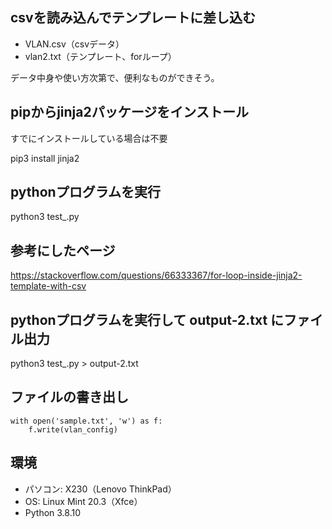 ## csvを読み込んでテンプレートに差し込む

- VLAN.csv（csvデータ）
- vlan2.txt（テンプレート、forループ）

データ中身や使い方次第で、便利なものができそう。


## pipからjinja2パッケージをインストール

すでにインストールしている場合は不要

pip3 install jinja2


## pythonプログラムを実行

python3 test_.py


## 参考にしたページ

https://stackoverflow.com/questions/66333367/for-loop-inside-jinja2-template-with-csv


## pythonプログラムを実行して output-2.txt にファイル出力

python3 test_.py > output-2.txt


## ファイルの書き出し

```
with open('sample.txt', 'w') as f:
    f.write(vlan_config)
```


## 環境
- パソコン: X230（Lenovo ThinkPad）
- OS: Linux Mint 20.3（Xfce）
- Python 3.8.10
